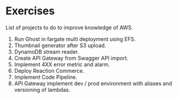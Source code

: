 # Exercises

List of projects to do to improve knowledge of AWS.

1. Run Ghost in fargate multi deployment using EFS.
2. Thumbnail generator after S3 upload. 
3. DynamoDB stream reader.
3. Create API Gateway from Swagger API import. 
4. Implement 4XX error metric and alarm.
5. Deploy Reaction Commerce.
6. Implement Code Pipeline.
7. API Gateway implement dev / prod environment with aliases and versioning of lambdas.
